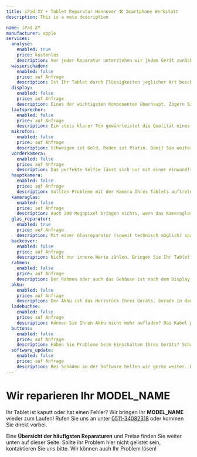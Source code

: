 ```yaml
---
title: iPad XY ‣ Tablet Reparatur Hannover 🛠️ Smartphone Werkstatt
description: This is a meta description

name: iPad XY
manufacturer: apple
services:
  analyse:
    enabled: true
    price: kostenlos
    description: Vor jeder Reparatur unterziehen wir jedem Gerät zunächst einer gründlichen Analyse zur Feststellung des zu lösenden Problems. Diese ist für unsere Kunden selbstverständlich kostenlos.
  wasserschaden:
    enabled: false
    price: auf Anfrage
    description: Ist Ihr Tablet durch Flüssigkeiten jeglicher Art beschädigt worden? Wir beheben den Schaden und bringen Ihr elektronisches "Schäfchen" ins Trockene.
  display:
    enabled: false
    price: auf Anfrage
    description: Eines der wichtigsten Komponenten überhaupt. Zögern Sie nicht lange und genießen Sie bald wieder einwandfreie Bildqualität.
  lautsprecher:
    enabled: false
    price: auf Anfrage
    description: Ein stets klarer Ton gewährleistet die Qualität eines Smartphones. Wir springen gerne ein, wenn dies nicht mehr der Fall ist.
  mikrofon:
    enabled: false
    price: auf Anfrage
    description: Schweigen ist Gold, Reden ist Platin. Damit Sie weiterhin problemlos telefonieren können, reparieren wir Ihr Mikrofon gerne.
  vorderkamera:
    enabled: false
    price: auf Anfrage
    description: Das perfekte Selfie lässt sich nur mit einer einwandfreien Frontkamera schießen. Gerne sind wir zur Stelle, um die Reparatur an Ihrer Frontkamera durchzuführen.
  hauptkamera:
    enabled: false
    price: auf Anfrage
    description: Sollten Probleme mit der Kamera Ihres Tablets auftreten, stehen wir Ihnen gerne mit Rat und Tat zur Seite.
  kameraglas:
    enabled: false
    price: auf Anfrage
    description: Auch 200 Megapixel bringen nichts, wenn das Kameraglas zerkratzt oder zerbrochen ist. Die Reparatur geht schnell, hat aber enorme Effekte auf eine klare Sicht.
  glas_reparatur:
    enabled: true
    price: auf Anfrage
    description: Mit einer Glasreparatur (soweit technisch möglich) sparen sie viel Geld und haben trotzdem ein identisches Produkt wie beim kompletten Displaywechsel!
  backcover:
    enabled: false
    price: auf Anfrage
    description: Nicht nur innere Werte zählen. Bringen Sie Ihr Tablet mit unserem Backcover Austausch wieder in Top-Form.
  rahmen:
    enabled: false
    price: auf Anfrage
    description: Der Rahmen oder auch das Gehäuse ist nach dem Display das meist beschädigte Teil eines Smartphones. Nach einem Sturz fängt er Schäden ab und schützt das Innere. Ein neuer Rahmen sorgt für ein -wie neu- Erscheinungsbild und liefert optimalen Schutz.
  akku:
    enabled: false
    price: auf Anfrage
    description: Der Akku ist das Herzstück Ihres Geräts. Gerade in den Sommer- und in den Wintermonaten sind die Lithium-Ionen temperaturbedingten Strapazen ausgesetzt.
  ladebuchse:
    enabled: false
    price: auf Anfrage
    description: Können Sie Ihren Akku nicht mehr aufladen? Das Kabel passt nicht mehr ganz rein? Sie haben einen Wackelkontakt? Wir ändern dies schnell und zum Bestpreis.
  buttons:
    enabled: false
    price: auf Anfrage
    description: Haben Sie Probleme beim Einschalten Ihres Geräts? Schauen Sie bei uns gerne vorbei.
  software_update:
    enabled: false
    price: auf Anfrage
    description: Bei Schäden an der Software helfen wir gerne weiter. Ein Neu-aufsetzen oder eine Reparatur der Geräte Software ist nicht immer einfach, jedoch kein Problem für Uns!
---
```


# Wir reparieren Ihr MODEL_NAME

Ihr Tablet ist kaputt oder hat einen Fehler? Wir bringen Ihr **MODEL_NAME** wieder zum Laufen!
Rufen Sie uns an unter [0511-34082318](tel:051134082318) oder kommen Sie direkt vorbei.

Eine **Übersicht der häufigsten Reparaturen** und Preise finden Sie weiter unten auf dieser Seite. Sollte ihr Problem hier nicht gelistet sein, kontaktieren Sie uns bitte. Wir können auch Ihr Problem lösen!